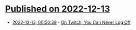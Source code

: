 # [Published on 2022-12-13](index.md)

* [2022-12-13, 00:50:39](https://news.ycombinator.com/item?id=33962987) - [On Twitch, You Can Never Log Off](https://every.to/cybernaut/on-twitch-you-can-never-log-off)
